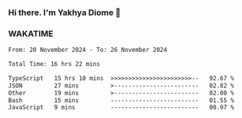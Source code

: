 ### Hi there. I'm Yakhya Diome 👋

### WAKATIME
<!--START_SECTION:waka-->

```txt
From: 20 November 2024 - To: 26 November 2024

Total Time: 16 hrs 22 mins

TypeScript   15 hrs 10 mins  >>>>>>>>>>>>>>>>>>>>>>>--   92.67 %
JSON         27 mins         >------------------------   02.82 %
Other        19 mins         >------------------------   02.00 %
Bash         15 mins         -------------------------   01.55 %
JavaScript   9 mins          -------------------------   00.97 %
```

<!--END_SECTION:waka-->
